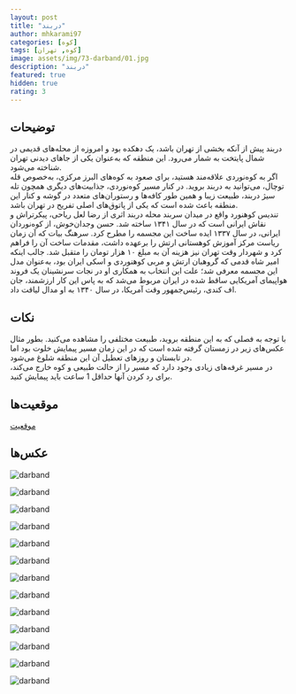 ```yaml
---
layout: post
title: "دربند"
author: mhkarami97
categories: [کوه]
tags: [کوه, تهران]
image: assets/img/73-darband/01.jpg
description: "دربند"
featured: true
hidden: true
rating: 3
---
```


## توضیحات
دربند پیش از آنکه بخشی از تهران باشد، یک دهکده بود و امروزه از محله‌های قدیمی در شمال پایتخت به شمار می‌رود. این منطقه‌ که به‌عنوان یکی از جاهای دیدنی تهران شناخته می‌شود.  
اگر به کوه‌نوردی علاقه‌مند هستید، برای صعود به کوه‌های البرز مرکزی، به‌خصوص قله توچال، می‌توانید به دربند بروید. در کنار مسیر کوه‌نوردی، جذابیت‌های دیگری همچون تله سیژ دربند، طبیعت زیبا و همین طور کافه‌ها و رستوران‌های متعدد در گوشه و کنار این منطقه باعث شده است که یکی از پاتوق‌های اصلی تفریح در تهران باشد.  
تندیس کوهنورد واقع در میدان سربند محله دربند اثری از رضا لعل ریاحی، پیکر‌تراش و نقاش ایرانی است که در سال ۱۳۴۱ ساخته شد. حسن وجدان‌خوش، از کوه‌نوردان ایرانی، در سال ۱۳۳۷ ایده ساخت این مجسمه را مطرح کرد. سرهنگ بیات که آن زمان ریاست مرکز آموزش کوهستانی ارتش را برعهده داشت، مقدمات ساخت آن را فراهم کرد و شهردار وقت تهران نیز هزینه آن به مبلغ ۱۰ هزار تومان را متقبل شد. جالب اینکه امیر شاه قدمی که گروهبان ارتش و مربی کوهنوردی و اسکی ایران بود، به‌عنوان مدل این مجسمه معرفی شد؛ علت این انتخاب به همکاری او در نجات سرنشینان یک فروند هواپیمای آمریکایی ساقط شده در ایران مربوط می‌شد که به‌ پاس این کار ارزشمند، جان اف کندی، رئیس‌جمهور وقت آمریکا، در سال ۱۳۴۰ به او مدال لیاقت داد.  

## نکات
با توجه به فصلی که به این منطقه بروید، طبیعت مختلفی را مشاهده می‌کنید. بطور مثال عکس‌های زیر در زمستان گرفته شده است که در این زمان مسیر پیمایش خلوت بود اما در تابستان و روزهای تعطیل آن این منطقه شلوغ می‌شود.  
در مسیر غرفه‌های زیادی وجود دارد که مسیر را از حالت طبیعی و کوه خارج می‌کند، برای رد کردن آنها حداقل 1 ساعت باید پیمایش کنید.

## موقعیت‌ها
[موقعیت](https://www.google.com/maps/place/Darband/@35.823987,51.4252518,16z/data=!4m13!1m7!3m6!1s0x3f8e08b1e3bb99db:0xa2fb8a26871ef5c5!2sDarband,+Tehran,+Tehran+Province!3b1!8m2!3d35.8233292!4d51.4250525!3m4!1s0x3f8e08b3f104774f:0x728019ceff15d41b!8m2!3d35.8281079!4d51.4265817)  

## عکس‌ها
![darband](/assets/img/73-darband/01.jpg)  

![darband](/assets/img/73-darband/02.jpg)  

![darband](/assets/img/73-darband/03.jpg)  

![darband](/assets/img/73-darband/04.jpg)  

![darband](/assets/img/73-darband/05.jpg)  

![darband](/assets/img/73-darband/06.jpg)  

![darband](/assets/img/73-darband/07.jpg)  

![darband](/assets/img/73-darband/08.jpg)  

![darband](/assets/img/73-darband/09.jpg)  

![darband](/assets/img/73-darband/10.jpg)  

![darband](/assets/img/73-darband/11.jpg)  

![darband](/assets/img/73-darband/12.jpg)  

![darband](/assets/img/73-darband/13.jpg)  
